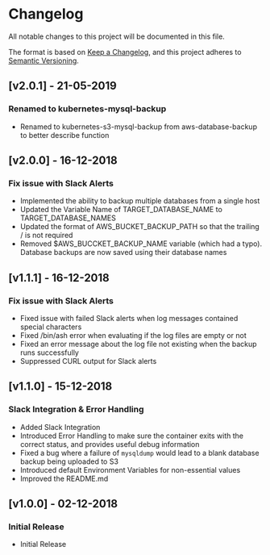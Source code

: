 # Changelog
All notable changes to this project will be documented in this file.

The format is based on [Keep a Changelog](https://keepachangelog.com/en/1.0.0/),
and this project adheres to [Semantic Versioning](https://semver.org/spec/v2.0.0.html).

## [v2.0.1] - 21-05-2019
### Renamed to kubernetes-mysql-backup
- Renamed to kubernetes-s3-mysql-backup from aws-database-backup to better describe function

## [v2.0.0] - 16-12-2018
### Fix issue with Slack Alerts
- Implemented the ability to backup multiple databases from a single host
- Updated the Variable Name of TARGET_DATABASE_NAME to TARGET_DATABASE_NAMES
- Updated the format of AWS_BUCKET_BACKUP_PATH so that the trailing / is not required
- Removed $AWS_BUCCKET_BACKUP_NAME variable (which had a typo). Database backups are now saved using their database names

## [v1.1.1] - 16-12-2018
### Fix issue with Slack Alerts
- Fixed issue with failed Slack alerts when log messages contained special characters
- Fixed /bin/ash error when evaluating if the log files are empty or not
- Fixed an error message about the log file not existing when the backup runs successfully
- Suppressed CURL output for Slack alerts

## [v1.1.0] - 15-12-2018
### Slack Integration & Error Handling
- Added Slack Integration
- Introduced Error Handling to make sure the container exits with the correct status, and provides useful debug information
- Fixed a bug where a failure of `mysqldump` would lead to a blank database backup being uploaded to S3
- Introduced default Environment Variables for non-essential values
- Improved the README.md

## [v1.0.0] - 02-12-2018
### Initial Release
- Initial Release